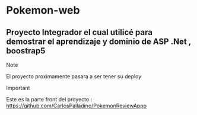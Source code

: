 # Pokemon-web
## Proyecto Integrador el cual utilicé para demostrar el aprendizaje y dominio de ASP .Net , boostrap5 
>[!NOTE]
>El proyecto proximamente pasara a ser tener su deploy 

> [!IMPORTANT]  
> Este es la parte front del proyecto  : https://github.com/CarlosPalladino/PokemonReviewAppp



